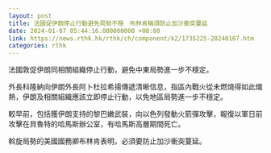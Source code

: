 ```yaml
---
layout: post
title: 法國促伊朗停止行動避免局勢不穩　布林肯稱須防止加沙衝突蔓延
date: 2024-01-07 05:44:16.000000000 +08:00
link: https://news.rthk.hk/rthk/ch/component/k2/1735225-20240107.htm
categories: rthk
---
```


法國敦促伊朗同相關組織停止行動，避免中東局勢進一步不穩定。

外長科隆納向伊朗外長阿卜杜拉希揚傳遞清晰信息，指區內戰火從未燃燒得如此熾熱，伊朗及相關組織應該立即停止行動，以免地區局勢進一步不穩定。

較早前，包括獲伊朗支持的黎巴嫩武裝，向以色列發動火箭彈攻擊，報復以軍日前攻擊在貝魯特的哈馬斯辦公室，有哈馬斯高層期間死亡。

斡旋局勢的美國國務卿布林肯表明，必須要防止加沙衝突蔓延。
